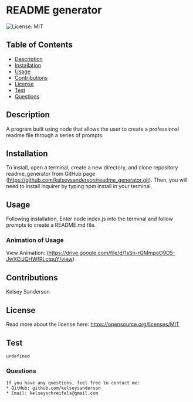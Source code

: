
   # README generator

   ![License: MIT](https://img.shields.io/badge/License-MIT-yellow.svg)

   ## Table of Contents
   * [Description](README.md#Description)
   * [Installation](README.md#Installation)
   * [Usage](README.md#Usage)
   * [Contributions](README.md#Contributions)
   * [License](README.md#License)
   * [Test](README.md#Test)
   * [Questions](README.md#Questions)
   
   ## Description
   A program built using node that allows the user to create a professional readme file through a series of prompts.
   

   ## Installation
   To install, open a terminal, create a new directory, and clone repository readme_generator from GitHub page (https://github.com/kelseysanderson/readme_generator.git). Then, you will need to install inquirer by typing npm install in your terminal.

   ## Usage
   Following installation, Enter node index.js into the terminal and follow prompts to create a README.md file. 

   ### Animation of Usage
   View Animation: (https://drive.google.com/file/d/1sSn-rQMmpoO9D5-JwXCiJQHWfRLctpuY/view)

   ## Contributions
   Kelsey Sanderson

   ## License
   Read more about the license here:
   https://opensource.org/licenses/MIT

   ## Test
    undefined
    
   ### Questions
    If you have any questions, feel free to contact me:
    * GitHub: github.com/kelseysanderson
    * Email: kelseyschreifels@gmail.com
    